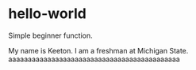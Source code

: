 # hello-world
Simple beginner function.

My name is Keeton. I am a freshman at Michigan State.
aaaaaaaaaaaaaaaaaaaaaaaaaaaaaaaaaaaaaaaaaaaa
